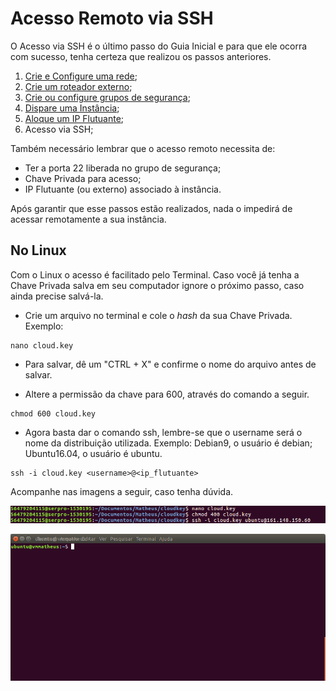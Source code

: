 # Acesso Remoto via SSH

O Acesso via SSH é o último passo do Guia Inicial e para que ele ocorra com sucesso, tenha certeza que realizou os passos anteriores.

1. [Crie e Configure uma rede](../redes/redes.md);
2. [Crie um roteador externo](../redes/roteadores.md);
3. [Crie ou configure grupos de segurança](../redes/gruposDeSeguranca.md);
4. [Dispare uma Instância](../computacao/instancias.md);
5. [Aloque um IP Flutuante](../redes/ipsFlutuantes.md);
6. Acesso via SSH;

Também necessário lembrar que o acesso remoto necessita de:

* Ter a porta 22 liberada no grupo de segurança;
* Chave Privada para acesso;
* IP Flutuante (ou externo) associado à instância.

Após garantir que esse passos estão realizados, nada o impedirá de acessar remotamente a sua instância.

## No Linux 

Com o Linux o acesso é facilitado pelo Terminal. Caso você já tenha a Chave Privada salva em seu computador ignore o próximo passo, caso ainda precise salvá-la. 

* Crie um arquivo no terminal e cole o *hash* da sua Chave Privada. Exemplo:

```
nano cloud.key
```

* Para salvar, dê um "CTRL + X" e confirme o nome do arquivo antes de salvar.

* Altere a permissão da chave para 600, através do comando a seguir.

```
chmod 600 cloud.key
```

* Agora basta dar o comando ssh, lembre-se que o username será o nome da distribuição utilizada. Exemplo: Debian9, o usuário é debian; Ubuntu16.04, o usuário é ubuntu.

```
ssh -i cloud.key <username>@<ip_flutuante>
```

Acompanhe nas imagens a seguir, caso tenha dúvida.

![Detalhes do Linux](../../img/guides/linux.png)

![Detalhes do Linux](../../img/guides/linux2.png)